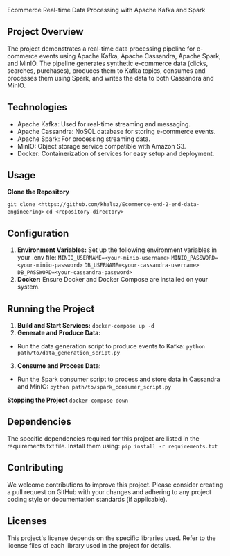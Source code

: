 Ecommerce Real-time Data Processing with Apache Kafka and Spark

## Project Overview
The project demonstrates a real-time data processing pipeline for e-commerce events using Apache Kafka, Apache Cassandra, Apache Spark, and MinIO. The pipeline generates synthetic e-commerce data (clicks, searches, purchases), produces them to Kafka topics, consumes and processes them using Spark, and writes the data to both Cassandra and MinIO.

## Technologies
 - Apache Kafka: Used for real-time streaming and messaging.
 - Apache Cassandra: NoSQL database for storing e-commerce events.
 - Apache Spark: For processing streaming data.
 - MinIO: Object storage service compatible with Amazon S3.
 - Docker: Containerization of services for easy setup and deployment.


## Usage
**Clone the Repository**

   `git clone <https://github.com/khalsz/Ecommerce-end-2-end-data-engineering>`
   `cd <repository-directory>`

## Configuration
 1. **Environment Variables:** Set up the following environment variables in your .env file:
    `MINIO_USERNAME=<your-minio-username>`
    `MINIO_PASSWORD=<your-minio-password>`
    `DB_USERNAME=<your-cassandra-username>`
    `DB_PASSWORD=<your-cassandra-password>`
 2. **Docker:** Ensure Docker and Docker Compose are installed on your system.

## Running the Project
 1. **Build and Start Services:**
    `docker-compose up -d`
 2. **Generate and Produce Data:**
   - Run the data generation script to produce events to Kafka:
     `python path/to/data_generation_script.py`
 3. **Consume and Process Data:**
   - Run the Spark consumer script to process and store data in Cassandra and MinIO:
     `python path/to/spark_consumer_script.py`

 **Stopping the Project**
    `docker-compose down`

## Dependencies
The specific dependencies required for this project are listed in the requirements.txt file. Install them using:
    `pip install -r requirements.txt`

## Contributing
We welcome contributions to improve this project. Please consider creating a pull request on GitHub with your changes and adhering to any project coding style or documentation standards (if applicable).

## Licenses
This project's license depends on the specific libraries used. Refer to the license files of each library used in the project for details.

